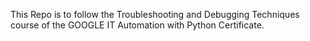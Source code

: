 This Repo is to follow the Troubleshooting and Debugging Techniques course of the GOOGLE IT Automation
with Python Certificate.

